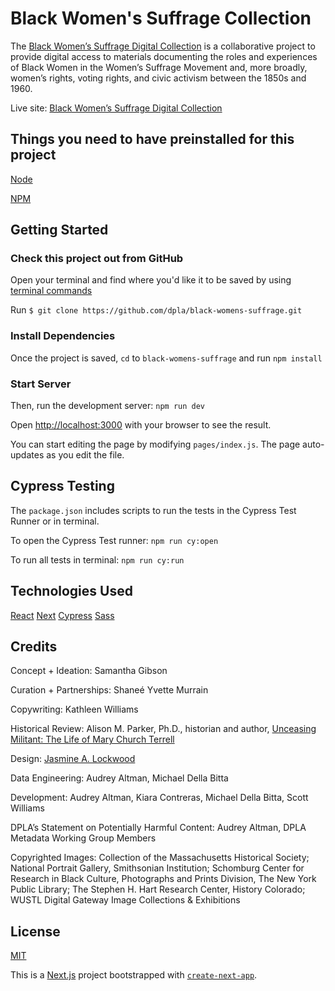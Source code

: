 # Black Women's Suffrage Collection

The [Black Women’s Suffrage Digital Collection](blackwomenssuffrage.dp.la/) is a collaborative project to provide digital access to materials documenting the roles and experiences of Black Women in the Women’s Suffrage Movement and, more broadly, women’s rights, voting rights, and civic activism between the 1850s and 1960.

Live site: [Black Women’s Suffrage Digital Collection](blackwomenssuffrage.dp.la/)

## Things you need to have preinstalled for this project

[Node](https://nodejs.org/en/download/)

[NPM](https://www.npmjs.com/get-npm)

## Getting Started

### Check this project out from GitHub

Open your terminal and find where you'd like it to be saved by using [terminal commands](https://www.codecademy.com/articles/command-line-commands)

Run `$ git clone https://github.com/dpla/black-womens-suffrage.git`

### Install Dependencies 

Once the project is saved, `cd` to `black-womens-suffrage` and run `npm install`

### Start Server

Then, run the development server: `npm run dev`

Open [http://localhost:3000](http://localhost:3000) with your browser to see the result.

You can start editing the page by modifying `pages/index.js`. The page auto-updates as you edit the file.

## Cypress Testing

The `package.json` includes scripts to run the tests in the Cypress Test Runner or in terminal.

To open the Cypress Test runner: `npm run cy:open`

To run all tests in terminal: `npm run cy:run`

## Technologies Used

[React](https://reactjs.org/)
[Next](https://nextjs.org/)
[Cypress](https://www.cypress.io/)
[Sass](https://sass-lang.com/)

## Credits

Concept + Ideation:	Samantha Gibson

Curation + Partnerships:	Shaneé Yvette Murrain

Copywriting:	Kathleen Williams

Historical Review:	Alison M. Parker, Ph.D., historian and author, [Unceasing Militant: The Life of Mary Church Terrell](https://uncpress.org/book/9781469659381/unceasing-militant/)

Design:	[Jasmine A. Lockwood](http://www.jasminelockwood.com/)

Data Engineering:	Audrey Altman, Michael Della Bitta

Development:	Audrey Altman, Kiara Contreras, Michael Della Bitta, Scott Williams

DPLA’s Statement on Potentially Harmful Content:	Audrey Altman, DPLA Metadata Working Group Members

Copyrighted Images:	Collection of the Massachusetts Historical Society; National Portrait Gallery, Smithsonian Institution; Schomburg Center for Research in Black Culture, Photographs and Prints Division, The New York Public Library; The Stephen H. Hart Research Center, History Colorado; WUSTL Digital Gateway Image Collections & Exhibitions

## License
[MIT](https://choosealicense.com/licenses/mit/)

This is a [Next.js](https://nextjs.org/) project bootstrapped with [`create-next-app`](https://github.com/vercel/next.js/tree/canary/packages/create-next-app).
